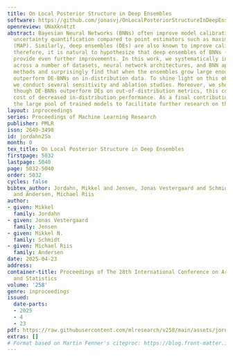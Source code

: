 ```yaml
---
title: On Local Posterior Structure in Deep Ensembles
software: https://github.com/jonasvj/OnLocalPosteriorStructureInDeepEnsembles
openreview: UNaXkn4tzt
abstract: Bayesian Neural Networks (BNNs) often improve model calibration and predictive
  uncertainty quantification compared to point estimators such as maximum-a-posteriori
  (MAP). Similarly, deep ensembles (DEs) are also known to improve calibration, and
  therefore, it is natural to hypothesize that deep ensembles of BNNs (DE-BNNs) should
  provide even further improvements. In this work, we systematically investigate this
  across a number of datasets, neural network architectures, and BNN approximation
  methods and surprisingly find that when the ensembles grow large enough, DEs consistently
  outperform DE-BNNs on in-distribution data. To shine light on this observation,
  we conduct several sensitivity and ablation studies. Moreover, we show that even
  though DE-BNNs outperform DEs on out-of-distribution metrics, this comes at the
  cost of decreased in-distribution performance. As a final contribution, we open-source
  the large pool of trained models to facilitate further research on this topic.
layout: inproceedings
series: Proceedings of Machine Learning Research
publisher: PMLR
issn: 2640-3498
id: jordahn25a
month: 0
tex_title: On Local Posterior Structure in Deep Ensembles
firstpage: 5032
lastpage: 5040
page: 5032-5040
order: 5032
cycles: false
bibtex_author: Jordahn, Mikkel and Jensen, Jonas Vestergaard and Schmidt, Mikkel N.
  and Andersen, Michael Riis
author:
- given: Mikkel
  family: Jordahn
- given: Jonas Vestergaard
  family: Jensen
- given: Mikkel N.
  family: Schmidt
- given: Michael Riis
  family: Andersen
date: 2025-04-23
address:
container-title: Proceedings of The 28th International Conference on Artificial Intelligence
  and Statistics
volume: '258'
genre: inproceedings
issued:
  date-parts:
  - 2025
  - 4
  - 23
pdf: https://raw.githubusercontent.com/mlresearch/v258/main/assets/jordahn25a/jordahn25a.pdf
extras: []
# Format based on Martin Fenner's citeproc: https://blog.front-matter.io/posts/citeproc-yaml-for-bibliographies/
---
```

